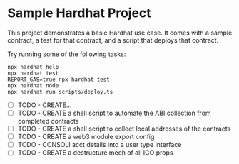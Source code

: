 # Sample Hardhat Project

This project demonstrates a basic Hardhat use case. It comes with a sample contract, a test for that contract, and a script that deploys that contract.

Try running some of the following tasks:

```shell
npx hardhat help
npx hardhat test
REPORT_GAS=true npx hardhat test
npx hardhat node
npx hardhat run scripts/deploy.ts
```
- [ ] TODO - CREATE...
- [ ] TODO - CREATE a shell script to automate the ABI collection from completed contracts
- [ ] TODO - CREATE a shell script to collect local addresses of the contracts
- [ ] TODO - CREATE a web3 module export config
- [ ] TODO - CONSOLI acct details into a user type interface
- [ ] TODO - CREATE a destructure mech of all ICO props